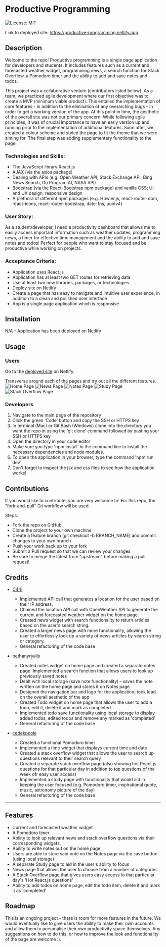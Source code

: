 # Productive Programming

[![License: MIT](https://img.shields.io/badge/License-MIT-yellow.svg)](https://opensource.org/licenses/MIT)

Link to deployed site: https://productive-programming.netlify.app 

## Description 
Welcome to the repo!  Productive programming is a single page application for developers and students. It includes features such as a current and forecasted weather widget, programming news, a search function for Stack Overflow, a Pomodoro timer and the ability to add and save notes and todos. 


This project was a collaborative venture (contributors listed below). As a team, we practiced agile development where our first objective was to create a MVP (minimum viable product). This entailed the implementation of core features - in addition to the elimination of any overarching bugs - in order to get a working version of the app. At this point in time, the aesthetic of the overall site was not our primary concern. While following agile principles, it was of crucial importance to have an early version up and running prior to the implementation of additional features. Soon after, we created a colour scheme and styled the page to fit the theme that we were aiming for. The final step was adding supplementary functionality to the page.

### Technologies and Skills:
- The JavaScript library React.js
- AJAX (via the axios package)
- Dealing with APIs (e.g. Open Weather API, Stack Exchange API, Bing News Search, Go Program AI, NASA API)
- Bootstrap (via the React-Bootstrap npm package) and vanilla CSS; UI and UX design; responsive design
- A plethora of different npm packages (e.g. Howler.js, react-router-dom, react-icons, react-router-bootstrap, date-fns, uuidv4)


### User Story: 

As a student/developer, I need a productivity dashboard that allows me to easily access important information such as weather updates, programming news, a timer for effective time management and the ability to add and save notes and todos!
Perfect for people who want to stay focused and be productive while working on projects. 

### Acceptance Criteria: 
- Application uses React.js
- Application has at least two GET routes for retrieving data 
- Use at least two new libraries, packages, or technologies
- Deploy site on Netlify 
- Create a page that has easy to navigate and intuitive user experience, in addition to a clean and polished user interface 
- App is a single page application which is responsive 


## Installation 

N/A - Application has been deployed on Netlify

## Usage

### Users
Go to the [deployed site](https://productive-programming.netlify.app) on Netlify. 

Transverse around each of the pages and try out all the different features. 
![Home Page](./src/assets/images/homepage.png)
![News Page](./src/assets/images/newspage.png)
![Notes Page](./src/assets/images/notespage.png)
![Study Page](./src/assets/images/studypage.png)
![Stack Overflow Page](./src/assets/images/stackoverflowpage.png)

### Developers
1. Navigate to the main page of the repository
2. Click the green ‘Code’ button and copy the SSH or HTTPS key
3. In terminal (Mac) or Git Bash (Windows) clone into the directory you want the repo in using the ‘git clone’ command followed by pasting your SSH or HTTPS key
4. Open the directory in your code editor
5. Make sure you type 'npm install' in the command line to install the necessary dependencies and node modules. 
6. To open the application in your browser, type the command 'npm run dev' 
7. Don't forget to inspect the jsx and css files to see how the application works!

## Contributions 

If you would like to contribute, you are very welcome to! For this repo, the "fork-and-pull" Git workflow will be used.

Steps:

- Fork the repo on GitHub
- Clone the project to your own machine
- Create a feature branch (git checkout -b BRANCH_NAME) and commit changes to your own branch
- Push your work back up to your fork
- Submit a Pull request so that we can review your changes
- Be sure to merge the latest from "upstream" before making a pull request!

## Credits 

- [C4rli](https://github.com/c4rli)
    - Implemented API call that generates a location for the user based on their IP address.
    - Chained the location API call with OpenWeather API to generate the current and forecasted weather widget on the home page.
    - Created news widget with search functionality to return articles based on the user's search string. 
    - Created a larger news page with more functionality, allowing the user to effortlessly look up a variety of news articles by search string or category.
    - General refactoring of the code base

- [bethanyryalls](https://github.com/bethanyryalls)
    - Created notes widget on home page and created a separate notes page. Implemented a search function that allows users to look up previously saved notes
    - Dealt with local storage (save note functionality) - saves the note written on the home page and stores it on Notes page 
    - Designed the navigation bar and logo for the application; took lead on the overall aesthetic of the app
    - Created Todo widget on home page that allows the user to add a todo, edit it, delete it and mark as completed
    - Implemented todo save functionality using local storage to display added todos, edited todos and remove any marked as 'completed'
    - General refactoring of the code base

- [cedekpoole](https://github.com/cedekpoole)
    - Created a functional Pomodoro timer
    - Implemented a time widget that displays current time and date
    - Created a stack overflow widget that allows the user to search up questions relevant to their search query
    - Created a separate stack overflow page (also showing hot React.js questions for that particular day in addition to top questions of the week ofr easy user access)
    - Implemented a study page with functionality that would aid in keeping the user focused (e.g. Pomodoro timer, inspirational quote, music, astronomy picture of the day)
    - General refactoring of the code base

---
## Features 

- Current and forecasted weather widget
- A Pomodoro timer
- Ability to look up relevant news and stack overflow questions via their corresponding widgets. 
- Ability to write notes out on the home page 
- Users are able to store said note on the Notes page via the save button (using local storage)
- A separate Study page to aid in the user's ability to focus 
- News page that allows the user to choose from a number of categories
- A Stack Overflow page that gives users easy access to that particular day's 'Hot React.js questions'
- Ability to add todos on home page, edit the todo item, delete it and mark it as 'completed'

## Roadmap
This is an ongoing project - there is room for more features in the future. We would eventually like to give users the ability to make their own accounts and allow them to personalise their own productivity space themselves. Any suggestions on how to do this, or how to improve the look and functionality of the page are welcome :). 

